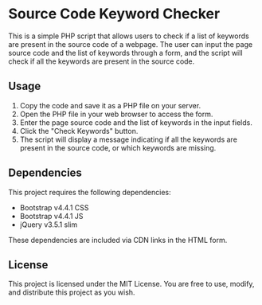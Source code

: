 <h1>Source Code Keyword Checker</h1>
      <p>This is a simple PHP script that allows users to check if a list of keywords are present in the source code of a webpage. The user can input the page source code and the list of keywords through a form, and the script will check if all the keywords are present in the source code.</p>
      <h2>Usage</h2>
      <ol>
        <li>Copy the code and save it as a PHP file on your server.</li>
        <li>Open the PHP file in your web browser to access the form.</li>
        <li>Enter the page source code and the list of keywords in the input fields.</li>
        <li>Click the "Check Keywords" button.</li>
        <li>The script will display a message indicating if all the keywords are present in the source code, or which keywords are missing.</li>
      </ol>
      <h2>Dependencies</h2>
      <p>This project requires the following dependencies:</p>
      <ul>
        <li>Bootstrap v4.4.1 CSS</li>
        <li>Bootstrap v4.4.1 JS</li>
        <li>jQuery v3.5.1 slim</li>
      </ul>
      <p>These dependencies are included via CDN links in the HTML form.</p>
      <h2>License</h2>
      <p>This project is licensed under the MIT License. You are free to use, modify, and distribute this project as you wish.</p>
